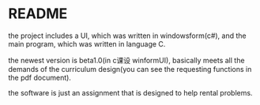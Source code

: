 # README #the project includes a UI, which was written in windowsform(c#), and the main program, which was written in language C.the newest version is beta1.0(in c课设 winformUI), basically meets all the demands of the curriculum design(you can see the requesting functions in the pdf document). the software is just an assignment that is designed to help rental problems.